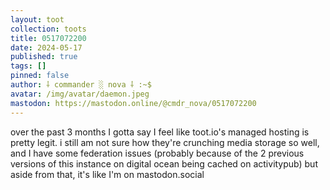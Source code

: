 ```yaml
---
layout: toot
collection: toots
title: 0517072200
date: 2024-05-17
published: true
tags: []
pinned: false
author: ⸸ commander ░ nova ⸸ :~$
avatar: /img/avatar/daemon.jpeg
mastodon: https://mastodon.online/@cmdr_nova/0517072200
---
```


over the past 3 months I gotta say I feel like toot.io's managed hosting is pretty legit. i still am not sure how they're crunching media storage so well, and I have some federation issues (probably because of the 2 previous versions of this instance on digital ocean being cached on activitypub) but aside from that, it's like I'm on mastodon.social

